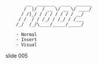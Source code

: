             __  _______  ____  ______
           /  |/  / __ \/ __ \/ ____/
          / /|_/ / / / / / / / __/
         / /  / / /_/ / /_/ / /___
        /_/  /_/\____/_____/_____/

        · Normal
        · Insert
        · Visual

















































































slide 005

